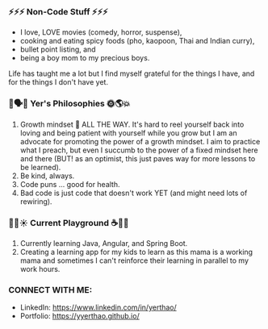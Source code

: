 
### ⚡⚡⚡ Non-Code Stuff ⚡⚡⚡
* I love, LOVE movies (comedy, horror, suspense), 
* cooking and eating spicy foods (pho, kaopoon, Thai and Indian curry), 
* bullet point listing, and 
* being a boy mom to my precious boys. 

Life has taught me a lot but I find myself grateful for the things I have, and for the things I don't have yet.

### 🧐🗣🧞 Yer's Philosophies 🌞🌎💥
1. Growth mindset 🌱 ALL THE WAY. It's hard to reel yourself back into loving and being patient with yourself while you grow but I am an advocate for promoting the power of a growth mindset. I aim to practice what I preach, but even I succumb to the power of a fixed mindset here and there (BUT! as an optimist, this just paves way for more lessons to be learned).
2. Be kind, always.
3. Code puns ... good for health.
4. Bad code is just code that doesn't work YET (and might need lots of rewiring).

### 🔭🌈☀️ Current Playground ☕️🥅🏀
1. Currently learning Java, Angular, and Spring Boot.
2. Creating a learning app for my kids to learn as this mama is a working mama and sometimes I can't reinforce their learning in parallel to my work hours.

### CONNECT WITH ME:
* LinkedIn: https://www.linkedin.com/in/yerthao/
* Portfolio: https://yyerthao.github.io/





<!--
**yyerthao/yyerthao** is a ✨ _special_ ✨ repository because its `README.md` (this file) appears on your GitHub profile.

Here are some ideas to get you started:

- 🔭 I’m currently working on ...
- 🌱 I’m currently learning ...
- 👯 I’m looking to collaborate on ...
- 🤔 I’m looking for help with ...
- 💬 Ask me about ...
- 📫 How to reach me: ...
- 😄 Pronouns: ...
- ⚡ Fun fact: ...
-->
